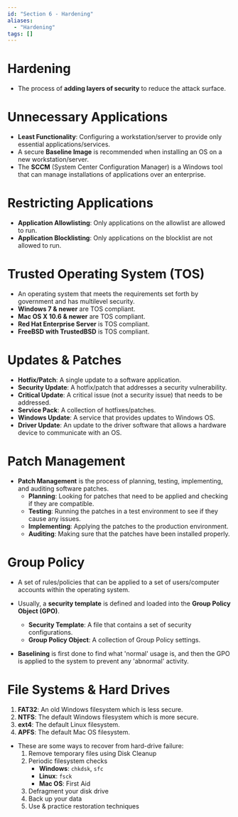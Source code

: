 ```yaml
---
id: "Section 6 - Hardening"
aliases:
  - "Hardening"
tags: []
---
```


# Hardening
+ The process of **adding layers of security** to reduce the attack surface.

# Unnecessary Applications
+ **Least Functionality**: Configuring a workstation/server to provide only essential applications/services.
+ A secure **Baseline Image** is recommended when installing an OS on a new workstation/server.
+ The **SCCM** (System Center Configuration Manager) is a Windows tool that can manage installations of applications over an enterprise.

# Restricting Applications
+ **Application Allowlisting**: Only applications on the allowlist are allowed to run.
+ **Application Blocklisting**: Only applications on the blocklist are not allowed to run.

# Trusted Operating System (TOS)
+ An operating system that meets the requirements set forth by government and has multilevel security.
+ **Windows 7 & newer** are TOS compliant.
+ **Mac OS X 10.6 & newer** are TOS compliant.
+ **Red Hat Enterprise Server** is TOS compliant.
+ **FreeBSD with TrustedBSD** is TOS compliant.

# Updates & Patches
+ **Hotfix/Patch**: A single update to a software application.
+ **Security Update**: A hotfix/patch that addresses a security vulnerability.
+ **Critical Update**: A critical issue (not a security issue) that needs to be addressed.
+ **Service Pack**: A collection of hotfixes/patches.
+ **Windows Update**: A service that provides updates to Windows OS.
+ **Driver Update**: An update to the driver software that allows a hardware device to communicate with an OS.

# Patch Management
+ **Patch Management** is the process of planning, testing, implementing, and auditing software patches.
    + **Planning**: Looking for patches that need to be applied and checking if they are compatible.
    + **Testing**: Running the patches in a test environment to see if they cause any issues.
    + **Implementing**: Applying the patches to the production environment.
    + **Auditing**: Making sure that the patches have been installed properly.

# Group Policy
+ A set of rules/policies that can be applied to a set of users/computer accounts within the operating system.
+ Usually, a **security template** is defined and loaded into the **Group Policy Object (GPO)**.
    + **Security Template**: A file that contains a set of security configurations.
    + **Group Policy Object**: A collection of Group Policy settings.

+ **Baselining** is first done to find what 'normal' usage is, and then the GPO is applied to the system to prevent any 'abnormal' activity.

# File Systems & Hard Drives
1. **FAT32**: An old Windows filesystem which is less secure.
2. **NTFS**: The default Windows filesystem which is more secure.
3. **ext4**: The default Linux filesystem.
4. **APFS**: The default Mac OS filesystem.

+ These are some ways to recover from hard-drive failure:
    1. Remove temporary files using Disk Cleanup
    2. Periodic filesystem checks
        + **Windows**: `chkdsk`, `sfc`
        + **Linux**: `fsck`
        + **Mac OS**: First Aid
    3. Defragment your disk drive
    4. Back up your data
    5. Use & practice restoration techniques
